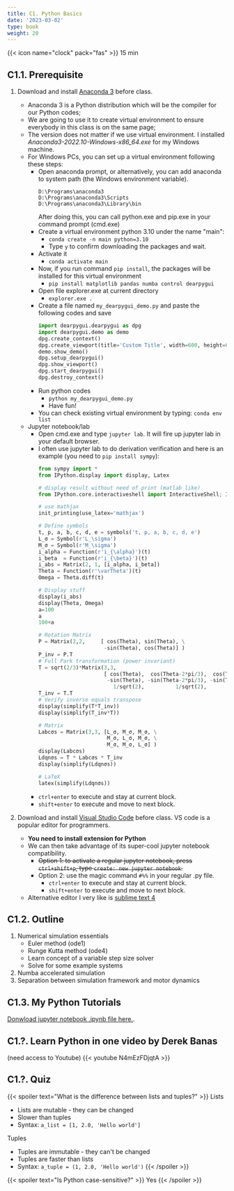 ```yaml
---
title: C1. Python Basics
date: '2023-03-02'
type: book
weight: 20
---
```


<!--more--> <!-- This also prevent a abstract appearing in CoursePage -->

{{< icon name="clock" pack="fas" >}} 15 min

## C1.1. Prerequisite

1. Download and install [Anaconda 3](https://www.anaconda.com/) before class.
    - Anaconda 3 is a Python distribution which will be the compiler for our Python codes;
    - We are going to use it to create virtual environment to ensure everybody in this class is on the same page;
    - The version does not matter if we use virtual environment. I installed *Anaconda3-2022.10-Windows-x86_64.exe* for my Windows machine.
    - For Windows PCs, you can set up a virtual environment following these steps:
        - Open anaconda prompt, or alternatively, you can add anaconda to system path (the Windows environment variable).
            ```
            D:\Programs\anaconda3
            D:\Programs\anaconda3\Scripts
            D:\Programs\anaconda3\Library\bin
            ```
            After doing this, you can call python.exe and pip.exe in your command prompt (cmd.exe)
        - Create a virtual environment python 3.10 under the name "main":
            - `conda create -n main python=3.10`
            - Type `y` to confirm downloading the packages and wait.
        - Activate it
            - `conda activate main`
        - Now, if you run command `pip install`, the packages will be installed for this virtual environment
            - `pip install matplotlib pandas numba control dearpygui`
        - Open file explorer.exe at current directory
            - `explorer.exe .`
        - Create a file named `my_dearpygui_demo.py` and paste the following codes and save
            ```python
            import dearpygui.dearpygui as dpg
            import dearpygui.demo as demo
            dpg.create_context()
            dpg.create_viewport(title='Custom Title', width=600, height=600)
            demo.show_demo()
            dpg.setup_dearpygui()
            dpg.show_viewport()
            dpg.start_dearpygui()
            dpg.destroy_context()
            ```
        - Run python codes
            - `python my_dearpygui_demo.py`
            - Have fun!
        - You can check existing virtual environment by typing: `conda env list`
    - Jupyter notebook/lab
        - Open cmd.exe and type `jupyter lab`. It will fire up jupyter lab in your default browser.
        - I often use jupyter lab to do derivation verification and here is an example (you need to `pip install sympy`):
            ```python
            from sympy import *
            from IPython.display import display, Latex

            # display result without need of print (matlab like)
            from IPython.core.interactiveshell import InteractiveShell; InteractiveShell.ast_node_interactivity = "all"

            # use mathjax
            init_printing(use_latex='mathjax')

            # Define symbols
            t, p, a, b, c, d, e = symbols('t, p, a, b, c, d, e')
            L_σ = Symbol(r'L_\sigma')
            M_σ = Symbol(r'M_\sigma')
            i_alpha = Function(r'i_{\alpha}')(t)
            i_beta  = Function(r'i_{\beta}')(t)
            i_abs = Matrix(2, 1, [i_alpha, i_beta])
            Theta = Function(r'\varTheta')(t)
            Omega = Theta.diff(t)

            # Display stuff
            display(i_abs)
            display(Theta, Omega)
            a=100
            a
            100+a

            # Rotation Matrix
            P = Matrix(2,2,     [ cos(Theta), sin(Theta), \
                                 -sin(Theta), cos(Theta)] )
            P_inv = P.T
            # Full Park transformation (power invariant)
            T = sqrt(2/3)*Matrix(3,3,
                                 [ cos(Theta),  cos(Theta-2*pi/3),  cos(Theta-4*pi/3), 
                                  -sin(Theta), -sin(Theta-2*pi/3), -sin(Theta-4*pi/3),
                                    1/sqrt(2),          1/sqrt(2),          1/sqrt(2)] )
            T_inv = T.T
            # Verify inverse equals transpose
            display(simplify(T*T_inv))
            display(simplify(T_inv*T))

            # Matrix
            Labcσs = Matrix(3,3, [L_σ, M_σ, M_σ, \
                                  M_σ, L_σ, M_σ, \
                                  M_σ, M_σ, L_σ] )
            display(Labcσs)
            Ldqnσs = T * Labcσs * T_inv
            display(simplify(Ldqnσs))

            # LaTeX
            latex(simplify(Ldqnσs))
            ```
        - `ctrl+enter` to execute and stay at current block.
        - `shift+enter` to execute and move to next block.

2. Download and install [Visual Studio Code](https://code.visualstudio.com/download) before class. VS code is a popular editor for programmers.
    - **You need to install extension for Python**
    - We can then take advantage of its super-cool jupyter notebook compatibility.
        - ~~Option 1: to activate a regular jupyter notebook, press `ctrl+shift+p`, type `create: new jupyter notebook`.~~
        - Option 2: use the magic command `#%%` in your regular .py file.
            - `ctrl+enter` to execute and stay at current block.
            - `shift+enter` to execute and move to next block.
    - Alternative editor I very like is [sublime text 4](https://www.sublimetext.com/download)

## C1.2. Outline

1. Numerical simulation essentials
    - Euler method (ode1)
    - Runge Kutta method (ode4)
    - Learn concept of a variable step size solver
    - Solve for some example systems
2. Numba accelerated simulation
3. Separation between simulation framework and motor dynamics

<!-- 数值积分1阶4阶
可视化洛伦兹系统
numba加速
框架和电机模型分开
 -->

## C1.3. My Python Tutorials

[Donwload jupyter notebook .ipynb file here.](https://github.com/horychen/ee275/blob/master/python_tutorial_cjh.ipynb).


## C1.?. Learn Python in one video by Derek Banas 
(need access to Youtube)
{{< youtube N4mEzFDjqtA >}}















## C1.?. Quiz

{{< spoiler text="What is the difference between lists and tuples?" >}}
Lists

- Lists are mutable - they can be changed
- Slower than tuples
- Syntax: `a_list = [1, 2.0, 'Hello world']`

Tuples

- Tuples are immutable - they can't be changed
- Tuples are faster than lists 
- Syntax: `a_tuple = (1, 2.0, 'Hello world')`
{{< /spoiler >}}

{{< spoiler text="Is Python case-sensitive?" >}}
Yes
{{< /spoiler >}}
